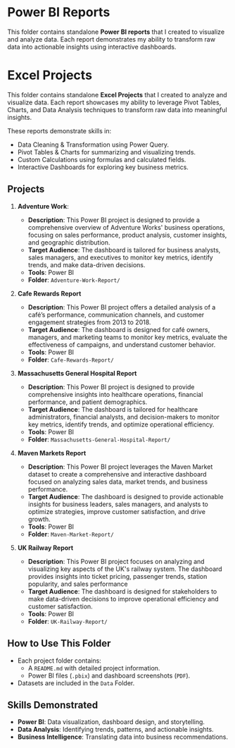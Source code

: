 # Power BI Reports

This folder contains standalone **Power BI reports** that I created to visualize and analyze data. Each report demonstrates my ability to transform raw data into actionable insights using interactive dashboards.

# Excel Projects
This folder contains standalone **Excel Projects** that I created to analyze and visualize data. Each report showcases my ability to leverage Pivot Tables, Charts, and Data Analysis techniques to transform raw data into meaningful insights.

These reports demonstrate skills in:
- Data Cleaning & Transformation using Power Query.
- Pivot Tables & Charts for summarizing and visualizing trends.
- Custom Calculations using formulas and calculated fields.
- Interactive Dashboards for exploring key business metrics.

## Projects
1. **Adventure Work**:
   - **Description**: This Power BI project is designed to provide a comprehensive overview of Adventure Works' business operations, focusing on sales performance, product analysis,   customer insights, and geographic distribution.
   - **Target Audience**: The dashboard is tailored for business analysts, sales managers, and executives to monitor key metrics, identify trends, and make data-driven decisions. 
   - **Tools**: Power BI
   - **Folder**: `Adventure-Work-Report/`

2. **Cafe Rewards Report**
   - **Description**: This Power BI project offers a detailed analysis of a café’s performance, communication channels, and customer engagement strategies from 2013 to 2018.
   - **Target Audience**: The dashboard is designed for café owners, managers, and marketing teams to monitor key metrics, evaluate the effectiveness of campaigns, and understand customer behavior.
   - **Tools**: Power BI
   - **Folder**: `Cafe-Rewards-Report/`

3. **Massachusetts General Hospital Report**
   - **Description**: This Power BI project is designed to provide comprehensive insights into healthcare operations, financial performance, and patient demographics.
   - **Target Audience**: The dashboard is tailored for healthcare administrators, financial analysts, and decision-makers to monitor key metrics, identify trends, and optimize operational efficiency.
   - **Tools**: Power BI
   - **Folder**: `Massachusetts-General-Hospital-Report/`

4. **Maven Markets Report**
   - **Description**: This Power BI project leverages the Maven Market dataset to create a comprehensive and interactive dashboard focused on analyzing sales data, market trends, and business performance.
   - **Target Audience**: The dashboard is designed to provide actionable insights for business leaders, sales managers, and analysts to optimize strategies, improve customer satisfaction, and drive growth.
   - **Tools**: Power BI
   - **Folder**: `Maven-Market-Report/`

5. **UK Railway Report**
   - **Description**: This Power BI project  focuses on analyzing and visualizing key aspects of the UK's railway system. The dashboard provides insights into ticket pricing, passenger trends, station popularity, and sales performance
   - **Target Audience**: The dashboard is designed for stakeholders to make data-driven decisions to improve operational efficiency and customer satisfaction.
   - **Tools**: Power BI
   - **Folder**: `UK-Railway-Report/`


## How to Use This Folder
- Each project folder contains:
  - A `README.md` with detailed project information.
  - Power BI files (`.pbix`) and dashboard screenshots (`PDF`).
- Datasets are included in the `Data` Folder.

## Skills Demonstrated
- **Power BI**: Data visualization, dashboard design, and storytelling.
- **Data Analysis**: Identifying trends, patterns, and actionable insights.
- **Business Intelligence**: Translating data into business recommendations.



